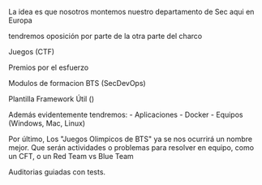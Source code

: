 La idea es que nosotros montemos nuestro departamento de Sec aqui en Europa

tendremos oposición por parte de la otra parte del charco



Juegos (CTF)

Premios por el esfuerzo

Modulos de formacion BTS (SecDevOps)

Plantilla Framework Útil ()

Además evidentemente tendremos: - Aplicaciones - Docker - Equipos (Windows, Mac, Linux)

Por último,  Los "Juegos Olimpicos de BTS" ya se nos ocurrirá un nombre mejor. Que serán actividades o problemas para resolver en equipo, como un CFT, o un Red Team vs Blue Team

Auditorias guiadas con tests.

